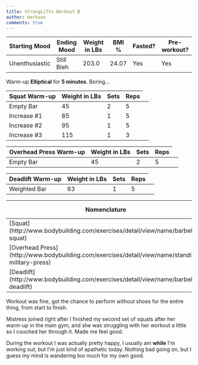 ```yaml
---
title: StrongLifts Workout B
author: berkson
comments: true
---
```


<table class="u-full-width">
  <thead>
  <tr>
  <th>Starting Mood</th>
  <th>Ending Mood</th>
  <th>Weight in LBs</th>
  <th>BMI %</th>
  <th>Fasted?</th>
  <th>Pre-workout?</th>
  </tr>
  <thead>
  <tbody>
  <tr>
  <td>Unenthusiastic</td>
  <td>Still Bleh</td>
  <td>203.0</td>
  <td>24.07</td>
  <td>Yes</td>
  <td>Yes</td>
  </tr>
  </tbody>
</table>

Warm-up **Elliptical** for **5 minutes**. Boring...<br>

<table class="u-full-width">
  <thead>
  <tr>
  <th>Squat Warm-up</th>
  <th>Weight in LBs</th>
  <th>Sets</th>
  <th>Reps</th>
  </tr>
  <thead>
  <tbody>
  <tr>
  <td>Empty Bar</td>
  <td>45</td>
  <td>2</td>
  <td>5<td>
  </tr>
  <tr>
  <td>Increase #1</td>
  <td>85</td>
  <td>1</td>
  <td>5<td>
  </tr>
  <tr>
  <td>Increase #2</td>
  <td>95</td>
  <td>1</td>
  <td>5<td>
  </tr>
  </tr>
  <tr>
  <td>Increase #3</td>
  <td>115</td>
  <td>1</td>
  <td>3<td>
  </tr>
  </tbody>
</table>

<table class="u-full-width">
  <thead>
  <tr>
  <th>Overhead Press Warm-up</th>
  <th>Weight in LBs</th>
  <th>Sets</th>
  <th>Reps</th>
  </tr>
  <thead>
  <tbody>
  <tr>
  <td>Empty Bar</td>
  <td>45</td>
  <td>2</td>
  <td>5<td>
  </tr>
  </tbody>
</table>

<table class="u-full-width">
  <thead>
  <tr>
  <th>Deadlift Warm-up</th>
  <th>Weight in LBs</th>
  <th>Sets</th>
  <th>Reps</th>
  </tr>
  <thead>
  <tbody>
  <tr>
  <td>Weighted Bar</td>
  <td>63</td>
  <td>1</td>
  <td>5<td>
  </tr>
  </tbody>
</table>

<table class="u-full-width">
  <thead>
  <tr>
  <th>Nomenclature</th>
  <th>Weight in LBs</th>
  <th>Sets</th>
  <th>Reps</th>
  </tr>
  <thead>
  <tbody>
  <tr>
  <td>[Squat](http://www.bodybuilding.com/exercises/detail/view/name/barbell-squat)</td>
  <td>135</td>
  <td>5</td>
  <td>5<td>
  </tr>
  <tr>
  <td>[Overhead Press](http://www.bodybuilding.com/exercises/detail/view/name/standing-military-press)</td>
  <td>65</td>
  <td>5</td>
  <td>5<td>
  </tr>
  <tr>
  <td>[Deadlift](http://www.bodybuilding.com/exercises/detail/view/name/barbell-deadlift)</td>
  <td>135</td>
  <td>1</td>
  <td>5<td>
  </tr>
  </tbody>
</table>

Workout was fine, got the chance to perform without shoes for the entire thing, from start to finish.

Mistress joined right after I finished my second set of squats after her warm-up in the main gym, and she was struggling with her workout a little so I couched her through it.  Made me feel good.

During the workout I was actually pretty happy, I usually am **while** I'm working out, but I'm just kind of apathetic today.  Nothing bad going on, but I guess my mind is wandering too much for my own good.
